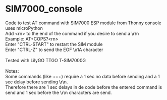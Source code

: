 # SIM7000_console
Code to test AT command with SIM7000 ESP module from Thonny console<br>
uses microPython<br>
Add &#60;rn&#62; to the end of the command if you desire to send a \r\n<br>
Example: AT+COPS?&#60;rn&#62;<br>
Enter "CTRL-START" to restart the SIM module<br>
Enter "CTRL-Z" to send the EOF \x1A character<br><br>
Tested with LilyGO TTGO T-SIM7000G<br><br>
Notes:<br>
Some commands (like +++) require a 1 sec no data before sending and a 1 sec delay before sending \r\n.<br>
Therefore there are 1 sec delays in de code before the entered command is send and 1 sec before the \r\n characters are send.<br>
